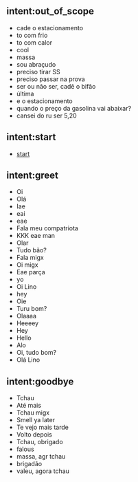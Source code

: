 ## intent:out_of_scope
- cade o estacionamento
- to com frio
- to com calor
- cool
- massa
- sou abraçudo
- preciso tirar SS
- preciso passar na prova
- ser ou não ser, cadê o bifão
- última
- e o estacionamento
- quando o preço da gasolina vai abaixar?
- cansei do ru ser 5,20 

## intent:start
- [start](command)

## intent:greet
- Oi
- Olá
- Iae
- eai
- eae
- Fala meu compatriota
- KKK eae man
- Olar
- Tudo bão?
- Fala migx
- Oi migx
- Eae parça
- yo
- Oi Lino
- hey
- Oie
- Turu bom?
- Olaaaa
- Heeeey
- Hey
- Hello
- Alo
- Oi, tudo bom?
- Olá Lino

## intent:goodbye
- Tchau
- Até mais
- Tchau migx
- Smell ya later
- Te vejo mais tarde
- Volto depois
- Tchau, obrigado
- falous
- massa, agr tchau
- brigadão
- valeu, agora tchau